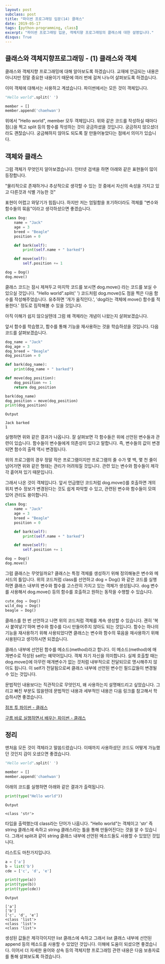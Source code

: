 ```yaml
---
layout: post
subclass: post
title: "파이썬 프로그래밍 입문(14) 클래스"
date: 2019-05-17
tags: [python-programming, class]
excerpt: "파이썬 프로그래밍 입문, 객체지향 프로그래밍의 클래스에 대한 설명입니다."
disqus: True
---
```


## 클래스와 객체지향프로그래밍 - (1) 클래스와 객체

클래스와 객체지향 프로그래밍에 대해 알아보도록 하겠습니다. 교재에 언급되는 내용은 아니지만 정말 중요한 내용이기 때문에 여러 번에 걸쳐 나누어 살펴보도록 하겠습니다.

이미 객체에 대해서는 사용하고 계셨습니다. 파이썬에서는 모든 것이 객체입니다.

```python
"Hello world".split(' ')

member = []
member.append('chaehwan')
```

위에서 "Hello world", member 모두 객체입니다. 위와 같은 코드를 작성하실 때마다 점(.)을 찍고 split 등의 함수를 작성하는 것이 궁금하셨을 것입니다. 궁금하지 않으셨더라도 괜찮습니다. 궁금해하지 않아도 되도록 잘 만들어놓았다는 점에서 의미가 있습니다.

## 객체와 클래스

그럼 객체가 무엇인지 알아보겠습니다. 인터넷 검색을 하면 아래와 같은 표현들이 많이 등장합니다.

"물리적으로 존재하거나 추상적으로 생각할 수 있는 것 중에서 자신의 속성을 가지고 있고 다른것과 식별 가능한 것"

표현이 어렵고 와닿기가 힘듭니다. 하지만 저는 엄밀함을 포기하더라도 객체를 "변수와 함수들의 묶음"이라고 생각하셨으면 좋겠습니다.

```python
class Dog:
    name = "Jack"
    age = 3
    breed = "Beagle"
    position = 0

    def bark(self):
        print(self.name + " barked")

    def move(self):
        self.position += 1

dog = Dog()
dog.move()
```

클래스 코드는 잠시 제쳐두고 마지막 코드를 보시면 dog.move() 라는 코드를 보실 수 있으실 것입니다. "Hello world".split(' ') 코드처럼 dog.move()도 점을 찍은 다음 함수를 작성해주었습니다. 유추하면 '개가 움직인다.', 'dog라는 객체에 move() 함수를 적용한다.' 정도로 짐작해볼 수 있을 것입니다.

아직 이해가 쉽지 않으실텐데 그럼 왜 객체라는 개념이 나왔는지 살펴보겠습니다.

앞서 함수를 학습했고, 함수를 통해 기능을 재사용하는 것을 학습하셨을 것입니다. 다음 코드를 살펴보겠습니다.

```python
dog_name = "Jack"
dog_age = 3
dog_breed = "Beagle"
dog_position = 0

def bark(dog_name):
    print(dog_name + " barked")

def move(dog_position):
    dog_position += 1
    return dog_position

bark(dog_name)
dog_position = move(dog_position)
print(dog_position)
```

```
Output

Jack barked
1
```

실행하면 위와 같은 결과가 나옵니다. 잘 살펴보면 각 함수들은 위에 선언된 변수들과 관련이 있습니다. 함수들이 변수들에게 의존성이 있다고 말합니다. 즉, 변수들의 값이 변경되면 함수의 출력 역시 변경됩니다.

위의 프로그램의 경우 정말 작은 프로그램이지만 프로그램의 줄 수가 몇 백, 몇 천 줄이 넘어가면 위와 같은 형태는 관리가 어려워질 것입니다. 관련 있는 변수와 함수들이 제각각 흩어져 있기 때문입니다.

그래서 나온 것이 객체입니다. 앞서 언급했던 코드처럼 dog.move()를 호출하면 개의 위치 변수 정보가 변경된다는 것도 쉽게 파악할 수 있고, 관련된 변수와 함수들이 모여 있어 관리도 용이합니다.

```python
class Dog:
    name = "Jack"
    age = 3
    breed = "Beagle"
    position = 0

    def bark(self):
        print(self.name + " barked")

    def move(self):
        self.position += 1

dog = Dog()
dog.move()
```

그럼 클래스는 무엇일까요? 클래스는 특정 객체를 생성하기 위해 정의해놓은 변수와 메서드의 틀입니다. 위의 코드처럼 class를 선언하고 dog = Dog() 와 같은 코드를 실행하면 클래스 내부의 변수와 함수를 고스란히 가지고 있는 객체가 생성됩니다. dog 변수를 사용해서 dog.move() 등의 함수를 호출하고 원하는 동작을 수행할 수 있습니다.

```python
cute_dog = Dog()
wild_dog = Dog()
beagle = Dog()
```

클래스를 한 번 선언하고 나면 위의 코드처럼 객체를 계속 생성할 수 있습니다. 괜히 '복사 붙여넣기'하며 변수와 함수를 다시 만들어주지 않아도 되는 것입니다. 함수는 하나의 기능을 재사용하기 위해 사용되었다면 클래스는 변수와 함수의 묶음을 재사용하기 위해 사용된다고 생각하시면 되겠습니다.

클래스 내부에 선언된 함수를 메소드(method)라고 합니다. 이 메소드(method)에 매개변수로 작성된 self는 예약어입니다. 객체 자기 자신을 의미합니다. 실제 호출할 때는 dog.move()에 아무런 매개변수가 없는 것처럼 내부적으로 전달되므로 명시해주지 않아도 됩니다. 이 self가 전달됨으로써 클래스 내부에 선언된 변수인 필드값들이 변경될 수 있는 것입니다.

문법적인 내용보다는 직관적으로 무엇인지, 왜 사용하는지 설명해드리고 싶었습니다. 그리고 빠진 부분도 많을텐데 문법적인 내용과 세부적인 내용은 다음 링크를 참고해서 학습하시면 좋겠습니다.

[점프 투 파이썬 - 클래스](https://wikidocs.net/28)

[구름 바로 실행하면서 배우는 파이썬 - 클래스](https://edu.goorm.io/learn/lecture/202/%EB%B0%94%EB%A1%9C-%EC%8B%A4%ED%96%89%ED%95%B4%EB%B3%B4%EB%A9%B4%EC%84%9C-%EB%B0%B0%EC%9A%B0%EB%8A%94-%ED%8C%8C%EC%9D%B4%EC%8D%AC/lesson/26672/%ED%81%B4%EB%9E%98%EC%8A%A4%EB%9E%80)

## 정리

맨처음 모든 것이 객체라고 말씀드렸습니다. 이때까지 사용하셨던 코드도 어떻게 가능했던 것인지 감이 오셨으면 좋겠습니다.

```python
"Hello world".split(' ')

member = []
member.append('chaehwan')
```

아래의 코드를 실행하면 아래와 같은 결과가 출력됩니다.

```python
print(type("Hello world"))
```

```
Output

<class 'str'>
```

타입을 출력했는데 class라는 단어가 나옵니다. "Hello world"는 객체이고 'str' 즉 string 클래스에 속하고 string 클래스라는 틀을 통해 만들어진다는 것을 알 수 있습니다. 그래서 split과 같이 string 클래스 내부에 선언된 메소드들도 사용할 수 있었던 것입니다.

리스트도 마찬가지입니다.

```python
a = ['a']
b = list('b')
cde = ['c', 'd', 'e']

print(type(a))
print(type(b))
print(type(cde))
```

```
Output

['a']
['b']
['c', 'd', 'e']
<class 'list'>
<class 'list'>
<class 'list'>
```

생성된 값들은 제각각이지만 list 클래스에 속하고 그래서 list 클래스 내부에 선언된 append 등의 메소드를 사용할 수 있었던 것입니다. 이해에 도움이 되셨으면 좋겠습니다. 이어서 더 자세한 용어와 상속 등의 객체지향 프로그래밍 관련 내용은 다음 보충자료를 통해 살펴보도록 하겠습니다.
